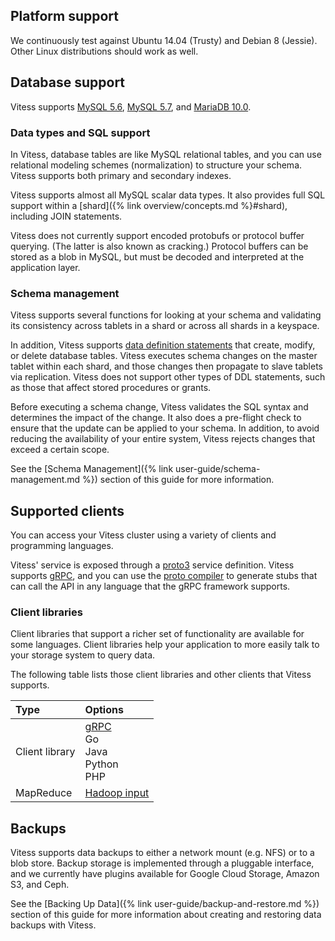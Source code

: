 ## Platform support

We continuously test against Ubuntu 14.04 (Trusty) and Debian 8 (Jessie).
Other Linux distributions should work as well.

## Database support

Vitess supports [MySQL 5.6](http://dev.mysql.com/doc/refman/5.6/en/),
[MySQL 5.7](http://dev.mysql.com/doc/refman/5.7/en/),
and [MariaDB 10.0](https://downloads.mariadb.org/mariadb/10.0.21/).

### Data types and SQL support

In Vitess, database tables are like MySQL relational tables, and you
can use relational modeling schemes (normalization) to structure your
schema. Vitess supports both primary and secondary indexes.

Vitess supports almost all MySQL scalar data types.
It also provides full SQL support within a
[shard]({% link overview/concepts.md %}#shard), including JOIN statements.

Vitess does not currently support encoded protobufs or protocol buffer
querying. (The latter is also known as cracking.) Protocol buffers can
be stored as a blob in MySQL, but must be decoded and interpreted at
the application layer.

### Schema management

Vitess supports several functions for looking at your schema and
validating its consistency across tablets in a shard or across all
shards in a keyspace.

In addition, Vitess supports 
[data definition statements](https://dev.mysql.com/doc/refman/5.6/en/sql-syntax-data-definition.html)
that create, modify, or delete database tables. Vitess executes
schema changes on the master tablet within each shard, and those
changes then propagate to slave tablets via replication. Vitess does
not support other types of DDL statements, such as those that affect
stored procedures or grants.

Before executing a schema change, Vitess validates the SQL syntax
and determines the impact of the change. It also does a pre-flight
check to ensure that the update can be applied to your schema. In
addition, to avoid reducing the availability of your entire system,
Vitess rejects changes that exceed a certain scope.

See the [Schema Management]({% link user-guide/schema-management.md %})
section of this guide for more information.

## Supported clients

You can access your Vitess cluster using a variety of clients and
programming languages.

Vitess' service is exposed through a
[proto3](https://developers.google.com/protocol-buffers/docs/proto3)
service definition. Vitess supports [gRPC](http://www.grpc.io/),
and you can use the 
[proto compiler](https://developers.google.com/protocol-buffers/docs/proto?hl=en#generating)
to generate stubs that can call the API in any language that the
gRPC framework supports.

### Client libraries

Client libraries that support a richer set of functionality are
available for some languages. Client libraries help your application
to more easily talk to your storage system to query data.

The following table lists those
client libraries and other clients that Vitess supports.

| Type | Options |
| :-------- | :--------- |
| Client library | [gRPC](http://www.grpc.io/)<br class="bigbreak">Go<br class="bigbreak">Java<br class="bigbreak">Python<br class="bigbreak">PHP |
| MapReduce | [Hadoop input](https://hadoop.apache.org/docs/r2.7.0/api/org/apache/hadoop/mapreduce/InputFormat.html) |

## Backups

Vitess supports data backups to either a network mount (e.g. NFS) or to a blob store.
Backup storage is implemented through a pluggable interface,
and we currently have plugins available for Google Cloud Storage, Amazon S3,
and Ceph.

See the [Backing Up Data]({% link user-guide/backup-and-restore.md %}) section
of this guide for more information about creating and restoring data
backups with Vitess. 
